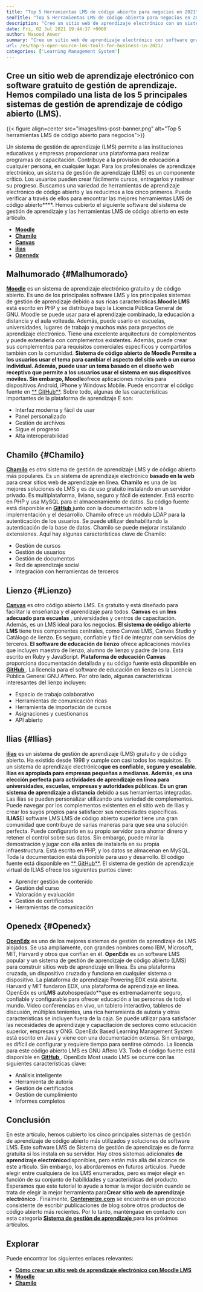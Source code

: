 ```yaml
---
title: "Top 5 Herramientas LMS de código abierto para negocios en 2021" 
seoTitle: "Top 5 Herramientas LMS de código abierto para negocios en 2021" 
description: "Cree un sitio web de aprendizaje electrónico con un sistema de aprendizaje de distancia gratuito y de código abierto. Consulte la lista y elija el LMS de e-Learning apropiado para los negocios." 
date: Fri, 02 Jul 2021 19:44:37 +0000
author: Masood Anwer
summary: "Cree un sitio web de aprendizaje electrónico con software gratuito de gestión de aprendizaje. Hemos compilado una lista de los 5 principales sistemas de gestión de aprendizaje de código abierto (LMS)." 
url: /es/top-5-open-source-lms-tools-for-business-in-2021/
categories: ['Learning Management System']
---
```


## Cree un sitio web de aprendizaje electrónico con software gratuito de gestión de aprendizaje. Hemos compilado una lista de los 5 principales sistemas de gestión de aprendizaje de código abierto (LMS).

{{< figure align=center src="images/lms-post-banner.png" alt="Top 5 herramientas LMS de código abierto para negocios">}}

Un sistema de gestión de aprendizaje (LMS) permite a las instituciones educativas y empresas proporcionar una plataforma para realizar programas de capacitación. Contribuye a la provisión de educación a cualquier persona, en cualquier lugar. Para los profesionales de aprendizaje electrónico, un sistema de gestión de aprendizaje (LMS) es un componente crítico. Los usuarios pueden crear fácilmente cursos, entregarlos y rastrear su progreso. Buscamos una variedad de herramientas de aprendizaje electrónico de código abierto y las reducimos a los cinco primeros. Puede verificar a través de ellos para encontrar las mejores herramientas LMS de código abierto****.
Hemos cubierto el siguiente software del sistema de gestión de aprendizaje y las herramientas LMS de código abierto en este artículo.
* [ **Moodle** ][1]
* [ **Chamilo** ][2]
* [ **Canvas** ][3]
* [ **ilias** ][4]
* [ **Openedx** ][5]

## Malhumorado {#Malhumorado}

[ **Moodle**][6] es un sistema de aprendizaje electrónico gratuito y de código abierto. Es uno de los principales software LMS y los principales sistemas de gestión de aprendizaje debido a sus ricas características.**Moodle LMS** está escrito en PHP y se distribuye bajo la Licencia Pública General de GNU. Moodle se puede usar para el aprendizaje combinado, la educación a distancia y el aula volteada. Además, puede usarlo en escuelas, universidades, lugares de trabajo y muchos más para proyectos de aprendizaje electrónico. Tiene una excelente arquitectura de complementos y puede extenderla con complementos existentes. Además, puede crear sus complementos para requisitos comerciales específicos y compartirlos también con la comunidad.
**Sistema de código abierto de Moodle **Permite a los usuarios usar el tema para cambiar el aspecto del sitio web o un curso individual. Además, puede usar un tema basado en el diseño web receptivo que permite a los usuarios usar el sistema en sus dispositivos móviles. Sin embargo,** Moodle**ofrece aplicaciones móviles para dispositivos Android, iPhone y Windows Mobile. Puede encontrar el código fuente en [** GitHub**][7].
Sobre todo, algunas de las características importantes de la plataforma de aprendizaje E son:
  * Interfaz moderna y fácil de usar
  * Panel personalizado
  * Gestión de archivos
  * Sigue el progreso
  * Alta interoperabilidad

## Chamilo {#Chamilo}

[ **Chamilo**][8] es otro sistema de gestión de aprendizaje LMS y de código abierto más populares. Es un sistema de aprendizaje electrónico **basado en la web** para crear sitios web de aprendizaje en línea. **Chamilo** es una de las mejores soluciones de LMS y es de uso gratuito instalando en un servidor privado. Es multiplataforma, liviano, seguro y fácil de extender. Está escrito en PHP y usa MySQL para el almacenamiento de datos. Su código fuente está disponible en [**GitHub** ][9] junto con la documentación sobre la implementación y el desarrollo. Chamilo ofrece un módulo LDAP para la autenticación de los usuarios. Se puede utilizar deshabilitando la autenticación de la base de datos. Chamilo se puede mejorar instalando extensiones.
Aquí hay algunas características clave de Chamilo:
  * Gestión de cursos
  * Gestión de usuarios
  * Gestión de documentos
  * Red de aprendizaje social
  * Integración con herramientas de terceros

## Lienzo {#Lienzo}

[ **Canvas**][10] es otro código abierto LMS. Es gratuito y está diseñado para facilitar la enseñanza y el aprendizaje para todos. **Canvas** es un **lms adecuado para escuelas** , universidades y centros de capacitación. Además, es un LMS ideal para los negocios. **El sistema de código abierto LMS** tiene tres componentes centrales, como Canvas LMS, Canvas Studio y Catálogo de lienzo. Es seguro, confiable y fácil de integrar con servicios de terceros. **El software de educación de lienzo** ofrece aplicaciones móviles que incluyen maestro de lienzo, alumno de lienzo y padre de lona. Está escrito en Ruby y JavaScript. **Plataforma de educación Canvas** proporciona documentación detallada y su código fuente está disponible en [**GitHub** ][11]. La licencia para el software de educación en lienzo es la Licencia Pública General GNU Affero.
Por otro lado, algunas características interesantes del lienzo incluyen:
  * Espacio de trabajo colaborativo
  * Herramientas de comunicación ricas
  * Herramienta de importación de cursos
  * Asignaciones y cuestionarios
  * API abierto

## Ilias {#Ilias}

[ **ilias**][12] es un sistema de gestión de aprendizaje (LMS) gratuito y de código abierto. Ha existido desde 1998 y cumple con casi todos los requisitos. Es un sistema de aprendizaje electrónico**que es confiable, seguro y escalable. Ilias es apropiada para empresas pequeñas a medianas. Además, es una elección perfecta para actividades de aprendizaje en línea para universidades, escuelas, empresas y autoridades públicas. Es un gran sistema de aprendizaje a distancia** debido a sus herramientas integradas. Las ilias se pueden personalizar utilizando una variedad de complementos. Puede navegar por los complementos existentes en el sitio web de Ilias y crear los suyos propios para satisfacer sus necesidades específicas.
**ILIAS**El software LMS LMS de código abierto superior tiene una gran comunidad que contribuye de varias maneras para que sea una solución perfecta. Puede configurarlo en su propio servidor para ahorrar dinero y retener el control sobre sus datos. Sin embargo, puede mirar la demostración y jugar con ella antes de instalarla en su propia infraestructura. Está escrito en PHP, y los datos se almacenan en MySQL. Toda la documentación está disponible para uso y desarrollo. El código fuente está disponible en [** GitHub**][13].
El sistema de gestión de aprendizaje virtual de ILIAS ofrece los siguientes puntos clave:
  * Aprender gestión de contenido
  * Gestión del curso
  * Valoración y evaluación
  * Gestión de certificados
  * Herramientas de comunicación

## Openedx {#Openedx}

[ **OpenEdx**][14] es uno de los mejores sistemas de gestión de aprendizaje de LMS alojados. Se usa ampliamente, con grandes nombres como IBM, Microsoft, MIT, Harvard y otros que confían en él. **OpenEdx** es un software LMS popular y un sistema de gestión de aprendizaje de código abierto (LMS) para construir sitios web de aprendizaje en línea. Es una plataforma cruzada, un dispositivo cruzado y funciona en cualquier sistema o dispositivo. La plataforma de aprendizaje Powering EDX está abierta. Harvard y MIT fundaron EDX, una plataforma de aprendizaje en línea. OpenEdx es un**LMS** autohospedado**que es extremadamente seguro, confiable y configurable para ofrecer educación a las personas de todo el mundo.
Video conferencias en vivo, un tablero interactivo, tableros de discusión, múltiples tenientes, una rica herramienta de autoría y otras características se incluyen fuera de la caja. Se puede utilizar para satisfacer las necesidades de aprendizaje y capacitación de sectores como educación superior, empresas y ONG. OpenEdx Based Learning Management System está escrito en Java y viene con una documentación extensa. Sin embargo, es difícil de configurar y requiere tiempo para sentirse cómodo. La licencia para este código abierto LMS es GNU Affero V3. Todo el código fuente está disponible en [ **GitHub** ][15].
OpenEdx Most usado LMS se ocurre con las siguientes características clave:
  * Análisis inteligente
  * Herramienta de autoría
  * Gestión de certificados
  * Gestión de cumplimiento
  * Informes completos

## Conclusión
En este artículo, hemos cubierto los cinco principales sistemas de gestión de aprendizaje de código abierto más utilizados y soluciones de software LMS. Este software LMS de Sistema de gestión de aprendizaje es de forma gratuita si los instala en su servidor. Hay otros sistemas adicionales **de aprendizaje electrónico**disponibles, pero están más allá del alcance de este artículo. Sin embargo, los abordaremos en futuros artículos. Puede elegir entre cualquiera de los LMS enumerados, pero es mejor elegir en función de su conjunto de habilidades y características del producto. Esperamos que este tutorial lo ayude a tomar la mejor decisión cuando se trata de elegir la mejor herramienta para**Crear sitio web de aprendizaje electrónico** .
Finalmente, [ **Contenerize.com**][16] se encuentra en un proceso consistente de escribir publicaciones de blog sobre otros productos de código abierto más recientes. Por lo tanto, manténgase en contacto con esta categoría [**Sistema de gestión de aprendizaje** ][17] para los próximos artículos.

## Explorar
Puede encontrar los siguientes enlaces relevantes:
* [ **Cómo crear un sitio web de aprendizaje electrónico con Moodle LMS** ][18]
* [ **Moodle** ][19]
* [ **Chamilo** ][20]



[1]: #Moodle
[2]: #Chamilo
[3]: #Canvas
[4]: #ILIAS
[5]: #OpenEdx
[6]: https://moodle.org/
[7]: https://github.com/moodle/moodle
[8]: https://chamilo.org/en/
[9]: https://github.com/chamilo/chamilo-lms
[10]: https://www.instructure.com/canvas
[11]: https://github.com/instructure/canvas-lms
[12]: https://www.ilias.de/en/
[13]: https://github.com/ILIAS-eLearning/ILIAS
[14]: https://open.edx.org/
[15]: https://github.com/edx/edx-platform
[16]: https://containerize.com
[17]: https://blog.containerize.com/category/learning-management-system/
[18]: https://blog.containerize.com/learning-management-system/how-to-create-e-learning-platform-with-moodle-lms/
[19]: https://products.containerize.com/lms/moodle/
[20]: https://products.containerize.com/lms/chamilo/
